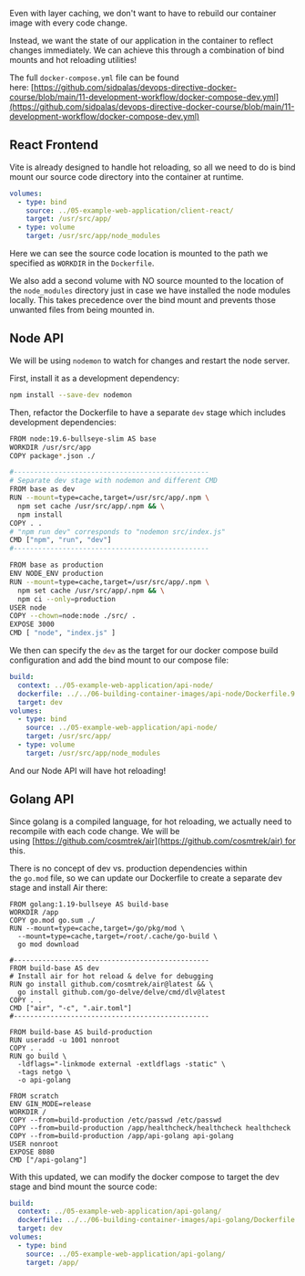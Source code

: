 Even with layer caching, we don't want to have to rebuild our container image with every code change.

Instead, we want the state of our application in the container to reflect changes immediately. We can achieve this through a combination of bind mounts and hot reloading utilities!

The full `docker-compose.yml` file can be found here: [https://github.com/sidpalas/devops-directive-docker-course/blob/main/11-development-workflow/docker-compose-dev.yml](https://github.com/sidpalas/devops-directive-docker-course/blob/main/11-development-workflow/docker-compose-dev.yml)

## React Frontend

Vite is already designed to handle hot reloading, so all we need to do is bind mount our source code directory into the container at runtime.

```yaml
volumes:
  - type: bind
    source: ../05-example-web-application/client-react/
    target: /usr/src/app/
  - type: volume
    target: /usr/src/app/node_modules
```

Here we can see the source code location is mounted to the path we specified as `WORKDIR` in the `Dockerfile`.

We also add a second volume with NO source mounted to the location of the `node_modules` directory just in case we have installed the node modules locally. This takes precedence over the bind mount and prevents those unwanted files from being mounted in.

## Node API

We will be using `nodemon` to watch for changes and restart the node server.

First, install it as a development dependency:

```bash
npm install --save-dev nodemon
```

Then, refactor the Dockerfile to have a separate `dev` stage which includes development dependencies:

```bash
FROM node:19.6-bullseye-slim AS base
WORKDIR /usr/src/app
COPY package*.json ./

#------------------------------------------------
# Separate dev stage with nodemon and different CMD
FROM base as dev
RUN --mount=type=cache,target=/usr/src/app/.npm \
  npm set cache /usr/src/app/.npm && \
  npm install
COPY . .
# "npm run dev" corresponds to "nodemon src/index.js"
CMD ["npm", "run", "dev"]
#------------------------------------------------

FROM base as production
ENV NODE_ENV production
RUN --mount=type=cache,target=/usr/src/app/.npm \
  npm set cache /usr/src/app/.npm && \
  npm ci --only=production
USER node
COPY --chown=node:node ./src/ .
EXPOSE 3000
CMD [ "node", "index.js" ]
```

We then can specify the `dev` as the target for our docker compose build configuration and add the bind mount to our compose file:

```yaml
build:
  context: ../05-example-web-application/api-node/
  dockerfile: ../../06-building-container-images/api-node/Dockerfile.9
  target: dev
volumes:
  - type: bind
    source: ../05-example-web-application/api-node/
    target: /usr/src/app/
  - type: volume
    target: /usr/src/app/node_modules
```

And our Node API will have hot reloading!

## Golang API

Since golang is a compiled language, for hot reloading, we actually need to recompile with each code change. We will be using [https://github.com/cosmtrek/air](https://github.com/cosmtrek/air) for this.

There is no concept of dev vs. production dependencies within the `go.mod` file, so we can update our Dockerfile to create a separate dev stage and install Air there:

```
FROM golang:1.19-bullseye AS build-base
WORKDIR /app
COPY go.mod go.sum ./
RUN --mount=type=cache,target=/go/pkg/mod \
  --mount=type=cache,target=/root/.cache/go-build \
  go mod download

#------------------------------------------------
FROM build-base AS dev
# Install air for hot reload & delve for debugging
RUN go install github.com/cosmtrek/air@latest && \
  go install github.com/go-delve/delve/cmd/dlv@latest
COPY . .
CMD ["air", "-c", ".air.toml"]
#------------------------------------------------

FROM build-base AS build-production
RUN useradd -u 1001 nonroot
COPY . .
RUN go build \
  -ldflags="-linkmode external -extldflags -static" \
  -tags netgo \
  -o api-golang

FROM scratch
ENV GIN_MODE=release
WORKDIR /
COPY --from=build-production /etc/passwd /etc/passwd
COPY --from=build-production /app/healthcheck/healthcheck healthcheck
COPY --from=build-production /app/api-golang api-golang
USER nonroot
EXPOSE 8080
CMD ["/api-golang"]
```

With this updated, we can modify the docker compose to target the dev stage and bind mount the source code:

```yaml
build:
  context: ../05-example-web-application/api-golang/
  dockerfile: ../../06-building-container-images/api-golang/Dockerfile.8
  target: dev
volumes:
  - type: bind
    source: ../05-example-web-application/api-golang/
    target: /app/
```